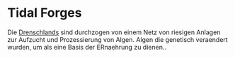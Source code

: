 # Tidal Forges

Die [Drenschlands](..\places\drenchlands.md#drenshlands) sind durchzogen von einem Netz von riesigen Anlagen zur Aufzucht und Prozessierung von Algen. Algen die genetisch veraendert wurden, um als eine Basis der ERnaehrung zu dienen..